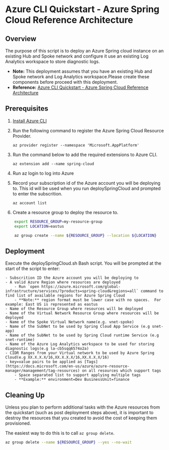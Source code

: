 # Azure CLI Quickstart - Azure Spring Cloud Reference Architecture

## Overview

The purpose of this script is to deploy an Azure Spring cloud instance on an existing Hub and Spoke network and configure it use an existing Log Analytics workspace to store diagnostic logs.
 - **Note:** This deployment assumes that you have an existing Hub and Spoke network and Log Analytics workspace.Please create these components before proceed with this deployment.
 - **Reference:** [Azure CLI Quickstart - Azure Spring Cloud Reference Architecture](https://github.com/Azure/azure-spring-cloud-reference-architecture/tree/main/CLI)

## Prerequisites

1. [Install Azure CLI](https://docs.microsoft.com/en-us/cli/azure/install-azure-cli)

2. Run the following command to register the Azure Spring Cloud Resource Provider.

    `az provider register --namespace 'Microsoft.AppPlatform'`

3. Run the command below to add the required extensions to Azure CLI.

    `az extension add --name spring-cloud`

4. Run az login to log into Azure

5. Record your subscription id of the Azure account you will be deploying to. This id will be used when you run deploySpringCloud and prompted to enter the subscrition.

    `az account list`

6. Create a resource group to deploy the resource to.

```bash
    export RESOURCE_GROUP=my-resource-group
    export LOCATION=eastus

    az group create --name ${RESOURCE_GROUP} --location ${LOCATION}
```

## Deployment

Execute the deploySpringCloud.sh Bash script. You will be prompted at the start of the script to enter:

    - Subscrition ID the Azure account you will be deploying to
    - A valid Azure Region where resources are deployed
        - Run `open https://azure.microsoft.com/global-infrastructure/services/?products=spring-cloud&regions=all` command to find list of available regions for Azure Spring Cloud
        - **Note:** region format must be lower case with no spaces.  For example: East US is represented as eastus
    - Name of the Resource Group where resources will be deployed
    - Name of the Virtual Network Resource Group where resources will be deployed
    - Name of the Spoke Virtual Network name(e.g. vnet-spoke)
    - Name of the SubNet to be used by Spring Cloud App Service (e.g snet-app) 
    - Name of the SubNet to be used by Spring Cloud runtime Service (e.g snet-runtime) 
    - Name of the Azure Log Analytics workspace to be used for storing diagnostic logs(e.g la-cb5sqq6574o2a)
    - CIDR Ranges from your Virtual network to be used by Azure Spring Cloud(e.g XX.X.X.X/16,XX.X.X.X/16,XX.X.X.X/16)
    - key=value pairs to be applied as [Tags](https://docs.microsoft.com/en-us/azure/azure-resource-manager/management/tag-resources) on all resources which support tags
        - Space separated list to support applying multiple tags
        - **Example:** environment=Dev BusinessUnit=finance

## Cleaning Up

Unless you plan to perform additional tasks with the Azure resources from the quickstart (such as post deployment steps above), it is important to destroy the resources that you created to avoid the cost of keeping them provisioned.

The easiest way to do this is to call `az group delete`.

```bash
az group delete --name ${RESOURCE_GROUP} --yes --no-wait
```
